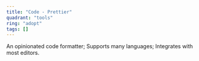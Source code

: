 ```yaml
---
title: "Code - Prettier"
quadrant: "tools"
ring: "adopt"
tags: []
---
```


An opinionated code formatter; Supports many languages; Integrates with most editors.
